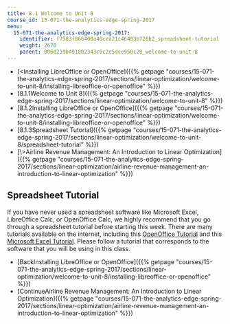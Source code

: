 ```yaml
---
title: 8.1 Welcome to Unit 8
course_id: 15-071-the-analytics-edge-spring-2017
menu:
  15-071-the-analytics-edge-spring-2017:
    identifier: f7583f866400a48cea21c46483b728b2_spreadsheet-tutorial
    weight: 2670
    parent: 006d219b491802343c9c2e5dce950c20_welcome-to-unit-8
---
```

*   [<Installing LibreOffice or OpenOffice]({{% getpage "courses/15-071-the-analytics-edge-spring-2017/sections/linear-optimization/welcome-to-unit-8/installing-libreoffice-or-openoffice" %}})
*   [8.1.1Welcome to Unit 8]({{% getpage "courses/15-071-the-analytics-edge-spring-2017/sections/linear-optimization/welcome-to-unit-8" %}})
*   [8.1.2Installing LibreOffice or OpenOffice]({{% getpage "courses/15-071-the-analytics-edge-spring-2017/sections/linear-optimization/welcome-to-unit-8/installing-libreoffice-or-openoffice" %}})
*   [8.1.3Spreadsheet Tutorial]({{% getpage "courses/15-071-the-analytics-edge-spring-2017/sections/linear-optimization/welcome-to-unit-8/spreadsheet-tutorial" %}})
*   [\\>Airline Revenue Management: An Introduction to Linear Optimization]({{% getpage "courses/15-071-the-analytics-edge-spring-2017/sections/linear-optimization/airline-revenue-management-an-introduction-to-linear-optimization" %}})

Spreadsheet Tutorial
--------------------

If you have never used a spreadsheet software like Microsoft Excel, LibreOffice Calc, or OpenOffice Calc, we highly recommend that you go through a spreadsheet tutorial before starting this week. There are many tutorials available on the internet, including this [OpenOffice Tutorial](http://spreadsheets.about.com/od/otherspreadsheets/ss/080616_24_calc.htm) and this [Microsoft Excel Tutorial](http://spreadsheets.about.com/od/excel2007/ss/excel2007_forma.htm). Please follow a tutorial that corresponds to the software that you will be using in this class. 

*   [BackInstalling LibreOffice or OpenOffice]({{% getpage "courses/15-071-the-analytics-edge-spring-2017/sections/linear-optimization/welcome-to-unit-8/installing-libreoffice-or-openoffice" %}})
*   [ContinueAirline Revenue Management: An Introduction to Linear Optimization]({{% getpage "courses/15-071-the-analytics-edge-spring-2017/sections/linear-optimization/airline-revenue-management-an-introduction-to-linear-optimization" %}})